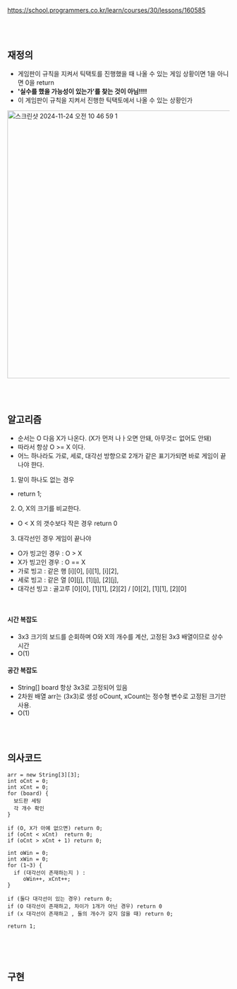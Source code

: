 https://school.programmers.co.kr/learn/courses/30/lessons/160585

<br><br>

## 재정의
- 게임판이 규칙을 지켜서 틱택토를 진행했을 때 나올 수 있는 게임 상황이면 1을 아니면 0을 return
- **'실수를 했을 가능성이 있는가'를 찾는 것이 아님!!!!**
- 이 게임판이 규칙을 지켜서 진행한 틱택토에서 나올 수 있는 상황인가

  
<img width="607" alt="스크린샷 2024-11-24 오전 10 46 59 1" src="https://github.com/user-attachments/assets/89d7e91b-bcfa-4cfe-b25b-c5ee530e29fc">







<br><br>

## 알고리즘
- 순서는 O 다음 X가 나온다. (X가 먼저 나ㅏ오면 안돼, 아무것ㄷ 없어도 안돼)
- 따라서 항상 O >= X 이다.
- 어느 하나라도 가로, 세로, 대각선 방향으로 2개가 같은 표기가되면 바로 게임이 끝나야 한다.

1. 말이 하나도 없는 경우
  - return 1;
2. O, X의 크기를 비교한다.
  - O < X 의 갯수보다 작은 경우 return 0
3. 대각선인 경우 게임이 끝나야
  - O가 빙고인 경우 : O > X
  - X가 빙고인 경우 : O == X
  - 가로 빙고 : 같은 행 [i][0], [i][1], [i][2], 
  - 세로 빙고 : 같은 열 [0][j], [1][j], [2][j], 
  - 대각선 빙고 : 골고루 [0][0], [1][1], [2][2] / [0][2], [1][1], [2][0]

<br>

#### 시간 복잡도
- 3x3 크기의 보드를 순회하며 O와 X의 개수를 계산, 고정된 3x3 배열이므로 상수 시간
- O(1)
#### 공간 복잡도
- String[] board 항상 3x3로 고정되어 있음
- 2차원 배열 arr는 (3x3)로 생성
  oCount, xCount는 정수형 변수로 고정된 크기만 사용.
- O(1)


<br><br>

## 의사코드
```
arr = new String[3][3];
int oCnt = 0;
int xCnt = 0;
for (board) {
  보드판 세팅
  각 개수 확인
}

if (O, X가 아예 없으면) return 0;
if (oCnt < xCnt)  return 0;
if (oCnt > xCnt + 1) return 0;

int oWin = 0;
int xWin = 0;
for (1~3) {
  if (대각선이 존재하는지 ) :
     oWin++, xCnt++;
}

if (둘다 대각선이 있는 경우) return 0;
if (O 대각선이 존재하고, 차이가 1개가 아닌 경우) return 0
if (x 대각선이 존재하고 , 둘의 개수가 갖지 않을 때) return 0;
 
return 1;
 
```



<br><br>

## 구현
